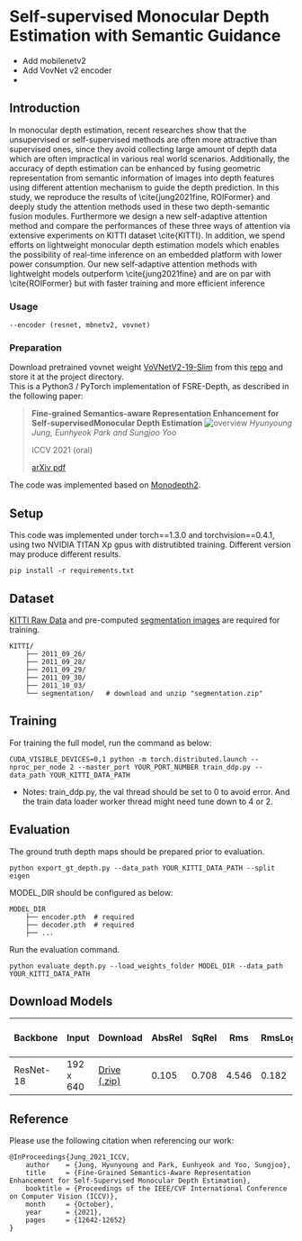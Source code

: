 # Self-supervised Monocular Depth Estimation with Semantic Guidance
* Add mobilenetv2 
* Add VovNet v2 encoder
* 

## Introduction
In monocular depth estimation, recent researches show that the 
unsupervised or self-supervised methods are often more attractive than supervised ones, since they avoid collecting large amount of depth data which are often impractical in various real world scenarios. Additionally, the accuracy of depth estimation can be enhanced by fusing geometric representation from semantic information of images into depth features using different attention mechanism to guide the depth prediction. In this study, we reproduce the results of \cite{jung2021fine, ROIFormer} and deeply study the attention methods used in these two depth-semantic fusion modules. Furthermore we design a new self-adaptive attention method and compare the performances of these three ways of attention via extensive experiments on KITTI dataset \cite{KITTI}. In addition, we spend efforts on lightweight monocular depth estimation models which enables the possibility of real-time inference on an embedded platform with lower power consumption. Our new self-adaptive attention methods with lightweight models outperform \cite{jung2021fine} and are on par with \cite{ROIFormer} but with faster training and more efficient inference

### Usage
```
--encoder (resnet, mbnetv2, vovnet)
```
### Preparation
Download pretrained vovnet weight [VoVNetV2-19-Slim](https://www.dropbox.com/s/8h5ybmi4ftbcom0/vovnet19_ese_slim_detectron2.pth) from this [repo](https://github.com/youngwanLEE/vovnet-detectron2) and store it at the project directory.  
This is a Python3 / PyTorch implementation of FSRE-Depth, as described in the following paper:

> **Fine-grained Semantics-aware Representation Enhancement for Self-supervisedMonocular Depth Estimation**
>![overview](https://user-images.githubusercontent.com/30494126/136926985-af8c3651-4503-402b-9677-f623f8b0fd95.PNG)
> *Hyunyoung Jung, Eunhyeok Park and Sungjoo Yoo*
>
> ICCV 2021 (oral)
> 
> [arXiv pdf](http://arxiv.org/abs/2108.08829)


The code was implemented based on [Monodepth2](https://github.com/nianticlabs/monodepth2).

## Setup
This code was implemented under torch==1.3.0 and torchvision==0.4.1, using two NVIDIA TITAN Xp gpus with distrutibted training. Different version may produce different results.
```
pip install -r requirements.txt
```
## Dataset
[KITTI Raw Data](http://www.cvlibs.net/datasets/kitti/raw_data.php) and pre-computed [segmentation images](https://drive.google.com/file/d/1FNxJzGTfP1O_pUX9Va7d0dqZWtRi833X/view?usp=sharing) are required for training. 

```
KITTI/
    ├── 2011_09_26/             
    ├── 2011_09_28/                    
    ├── 2011_09_29/
    ├── 2011_09_30/
    ├── 2011_10_03/
    └── segmentation/   # download and unzip "segmentation.zip" 
```

## Training
For training the full model, run the command as below:
```
CUDA_VISIBLE_DEVICES=0,1 python -m torch.distributed.launch --nproc_per_node 2 --master_port YOUR_PORT_NUMBER train_ddp.py --data_path YOUR_KITTI_DATA_PATH
```

* Notes: train_ddp.py, the val thread should be set to 0 to avoid error. And the train data loader worker thread might need tune down to 4 or 2. 

## Evaluation
The ground truth depth maps should be prepared prior to evaluation. 
```
python export_gt_depth.py --data_path YOUR_KITTI_DATA_PATH --split eigen
```

MODEL_DIR should be configured as below:

```
MODEL_DIR
    ├── encoder.pth  # required      
    ├── decoder.pth  # required             
    ├── ...
```

Run the evaluation command.
```
python evaluate_depth.py --load_weights_folder MODEL_DIR --data_path YOUR_KITTI_DATA_PATH
```

## Download Models

| Backbone | Input  |Download                                                                                              |AbsRel | SqRel | Rms | RmsLog | delta < 1.25 |    delta < 1.25^2 |   delta < 1.25^3  |
|----------|-------------|--------------------------------------------------------------------------------------------------|--------|--------|--------|--------|--------|--------|--------|
| ResNet-18| 192 x 640   |[Drive (.zip)](https://drive.google.com/file/d/14uT9DyCU0UKynfBnzymaStRiL0sJmqt2/view?usp=sharing)| 0.105  |  0.708  |  4.546  |  0.182  |  0.886  |  0.964  |  0.983|         

## Reference
Please use the following citation when referencing our work:
```
@InProceedings{Jung_2021_ICCV,
    author    = {Jung, Hyunyoung and Park, Eunhyeok and Yoo, Sungjoo},
    title     = {Fine-Grained Semantics-Aware Representation Enhancement for Self-Supervised Monocular Depth Estimation},
    booktitle = {Proceedings of the IEEE/CVF International Conference on Computer Vision (ICCV)},
    month     = {October},
    year      = {2021},
    pages     = {12642-12652}
}
```
